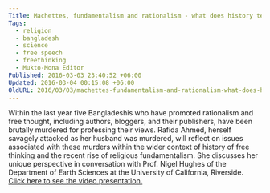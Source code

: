```yaml
---
Title: Machettes, fundamentalism and rationalism - what does history tell us? Video of Rafida Ahmed Bonya's presentation at UC Riverside
Tags:
  - religion
  - bangladesh
  - science
  - free speech
  - freethinking
  - Mukto-Mona Editor
Published: 2016-03-03 23:40:52 +06:00
Updated: 2016-03-04 00:15:08 +06:00
OldURL: 2016/03/03/machettes-fundamentalism-and-rationalism-what-does-history-tell-us-rafida-ahmed-bonyas-presentation-at-uc-riverside/
---
```


Within the last year five Bangladeshis who have promoted rationalism and free thought, including authors, bloggers, and their publishers, have been brutally murdered for professing their views. Rafida Ahmed, herself savagely attacked as her husband was murdered, will reflect on issues associated with these murders within the wider context of history of free thinking and the recent rise of religious fundamentalism. She discusses her unique perspective in conversation with Prof. Nigel Hughes of the Department of Earth Sciences at the University of California, Riverside.
<a href="https://mediasite.ucr.edu/Mediasite/Play/792d8dc02d2c482f81ed8e7af9cc8cfb1d"> Click here to see the video presentation. </a>
